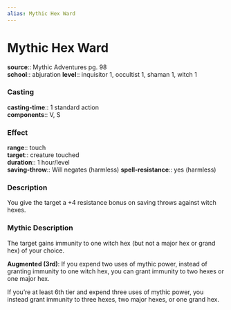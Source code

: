 ```yaml
---
alias: Mythic Hex Ward
---
```


# Mythic Hex Ward

**source**:: Mythic Adventures pg. 98  
**school**:: abjuration
**level**:: inquisitor 1, occultist 1, shaman 1, witch 1

### Casting 

**casting-time**:: 1 standard action  
**components**:: V, S

### Effect 

**range**:: touch  
**target**:: creature touched  
**duration**:: 1 hour/level  
**saving-throw**:: Will negates (harmless)
**spell-resistance**:: yes (harmless)

### Description 

You give the target a +4 resistance bonus on saving throws against witch hexes.

### Mythic Description

The target gains immunity to one witch hex (but not a major hex or grand hex) of your choice.  
  
**Augmented (3rd)**: If you expend two uses of mythic power, instead of granting immunity to one witch hex, you can grant immunity to two hexes or one major hex.  
  
If you’re at least 6th tier and expend three uses of mythic power, you instead grant immunity to three hexes, two major hexes, or one grand hex.
